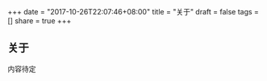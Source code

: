 +++
date = "2017-10-26T22:07:46+08:00"
title = "关于"
draft = false
tags = []
share = true
+++

## 关于

内容待定